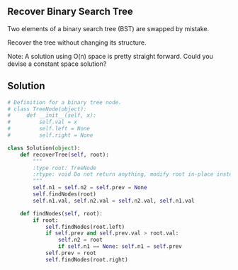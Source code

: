 ## Recover Binary Search Tree

Two elements of a binary search tree (BST) are swapped by mistake.

Recover the tree without changing its structure.

Note:
A solution using O(n) space is pretty straight forward. Could you devise a constant space solution?

## Solution

```python
# Definition for a binary tree node.
# class TreeNode(object):
#     def __init__(self, x):
#         self.val = x
#         self.left = None
#         self.right = None

class Solution(object):
    def recoverTree(self, root):
        """
        :type root: TreeNode
        :rtype: void Do not return anything, modify root in-place instead.
        """
        self.n1 = self.n2 = self.prev = None
        self.findNodes(root)
        self.n1.val, self.n2.val = self.n2.val, self.n1.val

    def findNodes(self, root):
        if root:
            self.findNodes(root.left)
            if self.prev and self.prev.val > root.val:
                self.n2 = root
                if self.n1 == None: self.n1 = self.prev
            self.prev = root
            self.findNodes(root.right)
```
